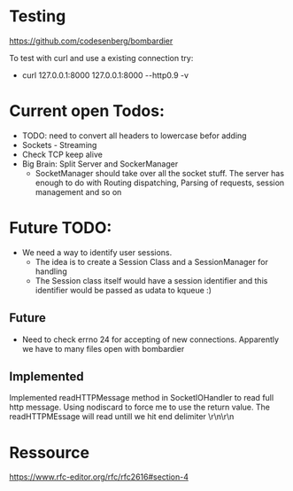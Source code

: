 # Testing
https://github.com/codesenberg/bombardier

To test with curl and use a existing connection try:
- curl 127.0.0.1:8000 127.0.0.1:8000 --http0.9 -v

# Current open Todos:
- TODO: need to convert all headers to lowercase befor adding
- Sockets - Streaming
- Check TCP keep alive
- Big Brain: Split Server and SockerManager
  - SocketManager should take over all the socket stuff. The server has enough to do with Routing dispatching, Parsing of requests, session management and so on

# Future TODO:
- We need a way to identify user sessions.
  - The idea is to create a Session Class and a SessionManager for handling
  - The Session class itself would have a session identifier and this identifier would be passed as udata to kqueue :)


## Future
- Need to check errno 24 for accepting of new connections. Apparently we have to many files open with bombardier


## Implemented
Implemented readHTTPMessage method in SocketIOHandler to read full http message.
Using nodiscard to force me to use the return value.
The readHTTPMEssage will read untill we hit end delimiter \r\n\r\n



# Ressource
https://www.rfc-editor.org/rfc/rfc2616#section-4


